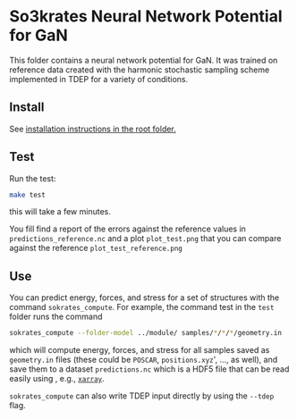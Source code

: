 So3krates Neural Network Potential for GaN
===

This folder contains a neural network potential for GaN. It was trained on reference data created with the harmonic stochastic sampling scheme implemented in TDEP for a variety of conditions.

## Install

See [installation instructions in the root folder.](../README.md#Install)

## Test

Run the test:
```bash
make test
```

this will take a few minutes.

You fill find a report of the errors against the reference values in `predictions_reference.nc` and a plot `plot_test.png` that you can compare against the reference `plot_test_reference.png`

## Use

You can predict energy, forces, and stress for a set of structures with the command `sokrates_compute`. For example, the command test in the `test` folder runs the command

```bash
sokrates_compute --folder-model ../module/ samples/*/*/*/geometry.in
```

which will compute energy, forces, and stress for all samples saved as `geometry.in` files (these could be `POSCAR`, `positions.xyz`', ..., as well), and save them to a dataset `predictions.nc` which is a HDF5 file that can be read easily using , e.g., [`xarray`](https://docs.xarray.dev/en/stable/user-guide/io.html).

`sokrates_compute` can also write TDEP input directly by using the `--tdep` flag.
